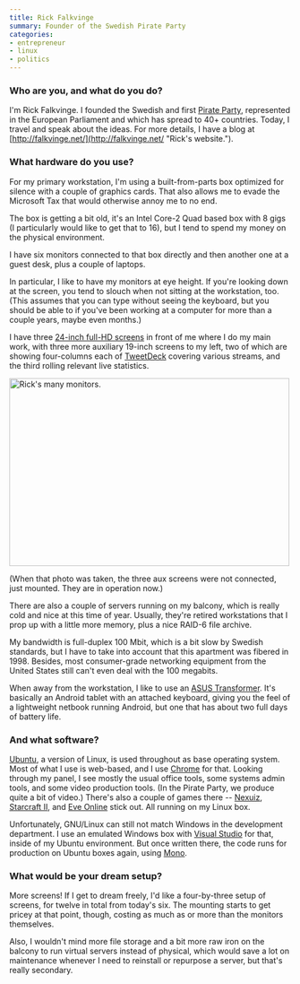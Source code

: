 ```yaml
---
title: Rick Falkvinge
summary: Founder of the Swedish Pirate Party
categories:
- entrepreneur
- linux
- politics
---
```


### Who are you, and what do you do?

I'm Rick Falkvinge. I founded the Swedish and first [Pirate Party](http://piratpartiet.se/ "The Pirate Party's website."), represented in the European Parliament and which has spread to 40+ countries. Today, I travel and speak about the ideas. For more details, I have a blog at [http://falkvinge.net/](http://falkvinge.net/ "Rick's website.").

### What hardware do you use?

For my primary workstation, I'm using a built-from-parts box optimized for silence with a couple of graphics cards. That also allows me to evade the Microsoft Tax that would otherwise annoy me to no end.

The box is getting a bit old, it's an Intel Core-2 Quad based box with 8 gigs (I particularly would like to get that to 16), but I tend to spend my money on the physical environment.

I have six monitors connected to that box directly and then another one at a guest desk, plus a couple of laptops.

In particular, I like to have my monitors at eye height. If you're looking down at the screen, you tend to slouch when not sitting at the workstation, too. (This assumes that you can type without seeing the keyboard, but you should be able to if you've been working at a computer for more than a couple years, maybe even months.)

I have three [24-inch full-HD screens][syncmaster-p2450h] in front of me where I do my main work, with three more auxiliary 19-inch screens to my left, two of which are showing four-columns each of [TweetDeck][] covering various streams, and the third rolling relevant live statistics.

<img src="/images/interviews/rick.falkvinge/monitors.jpg" width="500" height="335" alt="Rick's many monitors." class="detail">

(When that photo was taken, the three aux screens were not connected, just mounted. They are in operation now.)

There are also a couple of servers running on my balcony, which is really cold and nice at this time of year. Usually, they're retired workstations that I prop up with a little more memory, plus a nice RAID-6 file archive.

My bandwidth is full-duplex 100 Mbit, which is a bit slow by Swedish standards, but I have to take into account that this apartment was fibered in 1998. Besides, most consumer-grade networking equipment from the United States still can't even deal with the 100 megabits.

When away from the workstation, I like to use an [ASUS Transformer][eee-pad-transformer-tf101]. It's basically an Android tablet with an attached keyboard, giving you the feel of a lightweight netbook running Android, but one that has about two full days of battery life.

### And what software?

[Ubuntu][], a version of Linux, is used throughout as base operating system. Most of what I use is web-based, and I use [Chrome][] for that. Looking through my panel, I see mostly the usual office tools, some systems admin tools, and some video production tools. (In the Pirate Party, we produce quite a bit of video.) There's also a couple of games there -- [Nexuiz][], [Starcraft II][starcraft-2], and [Eve Online][eve-online] stick out. All running on my Linux box.

Unfortunately, GNU/Linux can still not match Windows in the development department. I use an emulated Windows box with [Visual Studio][visual-studio] for that, inside of my Ubuntu environment. But once written there, the code runs for production on Ubuntu boxes again, using [Mono][].

### What would be your dream setup?

More screens! If I get to dream freely, I'd like a four-by-three setup of screens, for twelve in total from today's six. The mounting starts to get pricey at that point, though, costing as much as or more than the monitors themselves.

Also, I wouldn't mind more file storage and a bit more raw iron on the balcony to run virtual servers instead of physical, which would save a lot on maintenance whenever I need to reinstall or repurpose a server, but that's really secondary.

[eee-pad-transformer-tf101]: https://www.pcmag.com/article2/0,2817,2383976,00.asp "An Android-based tablet/laptop."
[syncmaster-p2450h]: https://www.cnet.com/products/samsung-syncmaster-p2450h/ "A 24 inch TFT screen."
[chrome]: https://www.google.com/intl/en/chrome/browser/ "A WebKit-based browser, where each tab runs in its own thread."
[eve-online]: https://www.eveonline.com/ "A space-based MMO game."
[mono]: http://www.mono-project.com/Main_Page/ "A cross-platform .NET framework."
[nexuiz]: http://www.nexuiz.com/ "A FPS arena game."
[starcraft-2]: http://us.battle.net/sc2/en/ "A sci-fi RTS game."
[tweetdeck]: https://about.twitter.com/products/tweetdeck "A multi-column Twitter client."
[ubuntu]: https://www.ubuntu.com/ "A Unix distribution."
[visual-studio]: http://www.visualstudio.com "A Windows development environment."
